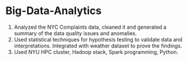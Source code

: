 # Big-Data-Analytics
1) Analyzed the NYC Complaints data, cleaned it and generated a summary of the data quality issues and anomalies. 
2) Used statistical techniques for hypothesis testing to validate data and interpretations. Integrated with weather dataset to prove the findings. 
3) Used NYU HPC cluster, Hadoop stack, Spark programming, Python.
